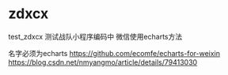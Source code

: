 # zdxcx
test_zdxcx
测试战队小程序编码中
微信使用echarts方法   

  名字必须为echarts
  https://github.com/ecomfe/echarts-for-weixin
  https://blog.csdn.net/nmyangmo/article/details/79413030